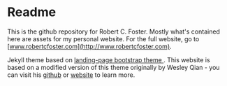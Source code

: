 # Readme

This is the github repository for Robert C. Foster. Mostly what's contained here are assets for my personal website. For the full website, go to [www.robertcfoster.com](http://www.robertcfoster.com).

Jekyll theme based on [landing-page bootstrap theme ](http://startbootstrap.com/templates/landing-page/). This website is based on a modified version of this theme originally by Wesley Qian - you can visit his [github](https://github.com/WesleyyC/wesleyyc.github.io) or [website](https://www.wesleyq.me/) to learn more.
